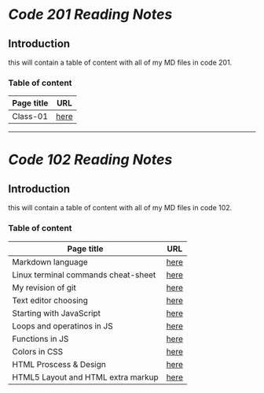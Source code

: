 # ***Code 201 Reading Notes***
## Introduction 
this will contain a table of content with all of my MD files in code 201.

### **Table of content** 

**Page title**  | **URL** 
-------------|-------------
Class-01| [here](https://mohammad-qethama.github.io/reading-notes/class-01)





***

# ***Code 102 Reading Notes*** 

## Introduction 
this will contain a table of content with all of my MD files in code 102.

### **Table of content** 


**Page title**  | **URL** 
-------------| -------------
Markdown language | [here](https://mohammad-qethama.github.io/reading-notes/markdown)|
Linux terminal commands cheat-sheet  | [here](https://mohammad-qethama.github.io/reading-notes/cheatsheet)
My revision of git | [here](https://mohammad-qethama.github.io/reading-notes/git)|
Text editor choosing|[here](https://mohammad-qethama.github.io/reading-notes/texteditor)|
Starting with JavaScript | [here](https://mohammad-qethama.github.io/reading-notes/JSPT1)
Loops and operatinos in JS | [here](https://mohammad-qethama.github.io/reading-notes/operationsandloops)
Functions in JS | [here](https://mohammad-qethama.github.io/reading-notes/Functions)
Colors in CSS | [here](https://mohammad-qethama.github.io/reading-notes/colorcss)
HTML Proscess & Design | [here](https://mohammad-qethama.github.io/reading-notes/chapter18)
HTML5 Layout and HTML extra markup |[here](https://mohammad-qethama.github.io/reading-notes/chapter816)